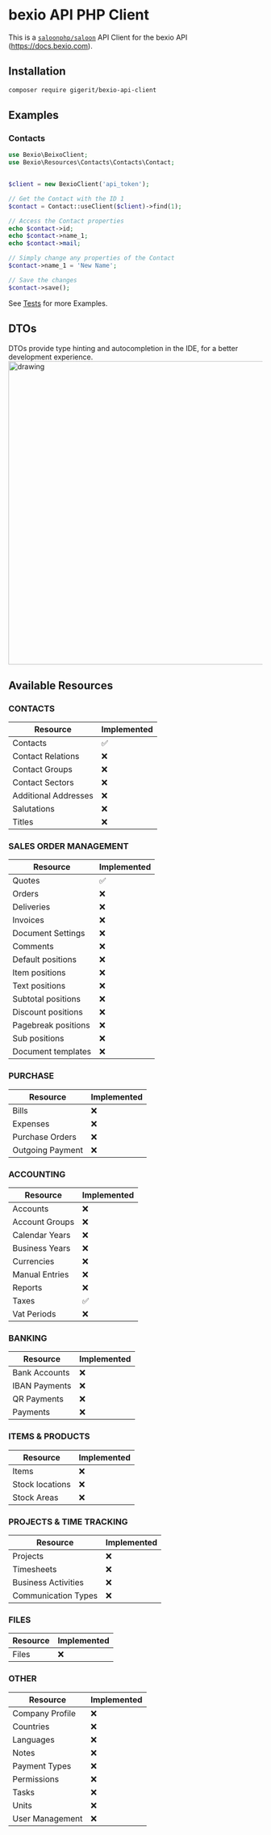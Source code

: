 # bexio API PHP Client

This is a <a href="https://docs.saloon.dev/">`saloonphp/saloon`</a> API Client for the bexio
API (https://docs.bexio.com).

## Installation

```sh
composer require gigerit/bexio-api-client
```

## Examples

### Contacts

```php 
use Bexio\BeixoClient;
use Bexio\Resources\Contacts\Contacts\Contact;


$client = new BexioClient('api_token');

// Get the Contact with the ID 1
$contact = Contact::useClient($client)->find(1); 

// Access the Contact properties
echo $contact->id;
echo $contact->name_1;
echo $contact->mail;

// Simply change any properties of the Contact
$contact->name_1 = 'New Name'; 

// Save the changes
$contact->save(); 
````

See [Tests](tests/Feature/Resources) for more Examples.

## DTOs

DTOs provide type hinting and autocompletion in the IDE, for a better development experience.
<img src="docs/assets/contacts_typehint.png" alt="drawing" width="600"/>

## Available Resources

### CONTACTS

| Resource             | Implemented |
|----------------------|-------------|
| Contacts             | ✅           |
| Contact Relations    | ❌           |
| Contact Groups       | ❌           |
| Contact Sectors      | ❌           |
| Additional Addresses | ❌           |
| Salutations          | ❌           |
| Titles               | ❌           |

### SALES ORDER MANAGEMENT

| Resource            | Implemented |
|---------------------|-------------|
| Quotes              | ✅           |
| Orders              | ❌           |
| Deliveries          | ❌           |
| Invoices            | ❌           |
| Document Settings   | ❌           |
| Comments            | ❌           |
| Default positions   | ❌           |
| Item positions      | ❌           |
| Text positions      | ❌           |
| Subtotal positions  | ❌           |
| Discount positions  | ❌           |
| Pagebreak positions | ❌           |
| Sub positions       | ❌           |
| Document templates  | ❌           |

### PURCHASE

| Resource         | Implemented |
|------------------|-------------|
| Bills            | ❌           |
| Expenses         | ❌           |
| Purchase Orders  | ❌           |
| Outgoing Payment | ❌           |

### ACCOUNTING

| Resource       | Implemented |
|----------------|-------------|
| Accounts       | ❌           |
| Account Groups | ❌           |
| Calendar Years | ❌           |
| Business Years | ❌           |
| Currencies     | ❌           |
| Manual Entries | ❌           |
| Reports        | ❌           |
| Taxes          | ✅           |
| Vat Periods    | ❌           |

### BANKING

| Resource      | Implemented |
|---------------|-------------|
| Bank Accounts | ❌           |
| IBAN Payments | ❌           |
| QR Payments   | ❌           |
| Payments      | ❌           |

### ITEMS & PRODUCTS

| Resource        | Implemented |
|-----------------|-------------|
| Items           | ❌           |
| Stock locations | ❌           |
| Stock Areas     | ❌           |

### PROJECTS & TIME TRACKING

| Resource            | Implemented |
|---------------------|-------------|
| Projects            | ❌           |
| Timesheets          | ❌           |
| Business Activities | ❌           |
| Communication Types | ❌           |

### FILES

| Resource | Implemented |
|----------|-------------|
| Files    | ❌           |

### OTHER

| Resource        | Implemented |
|-----------------|-------------|
| Company Profile | ❌           |
| Countries       | ❌           |
| Languages       | ❌           |
| Notes           | ❌           |
| Payment Types   | ❌           |
| Permissions     | ❌           |
| Tasks           | ❌           |
| Units           | ❌           |
| User Management | ❌           |



